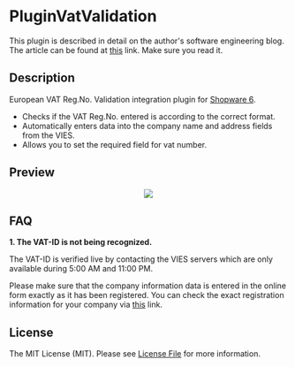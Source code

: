 # PluginVatValidation

This plugin is described in detail on the author's software engineering blog. The article can be found at [this](https://pietrzakadrian.com/blog/accelerate-the-purchasing-process-in-e-commerce-based-on-shopware-6) link. Make sure you read it.

## Description

European VAT Reg.No. Validation integration plugin for [Shopware 6](https://github.com/shopware/platform).

- Checks if the VAT Reg.No. entered is according to the correct format.
- Automatically enters data into the company name and address fields from the VIES.
- Allows you to set the required field for vat number.

## Preview

<p align="center">
  <img src="https://pietrzakadrian.com/1a633aa453c9a2e09bce0764e8e36435/preview2.gif">
</p>

## FAQ

**1. The VAT-ID is not being recognized.**

The VAT-ID is verified live by contacting the VIES servers which are only available during 5:00 AM and 11:00 PM.

Please make sure that the company information data is entered in the online form exactly as it has been registered. You can check the exact registration information for your company via [this](https://ec.europa.eu/taxation_customs/vies/vatResponse.html?locale=en) link.

## License

The MIT License (MIT). Please see [License File](LICENSE) for more information.

